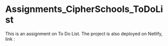 # Assignments_CipherSchools_ToDoList

This is an assignment on To Do List.
The project is also deployed on Netlify, link : 
